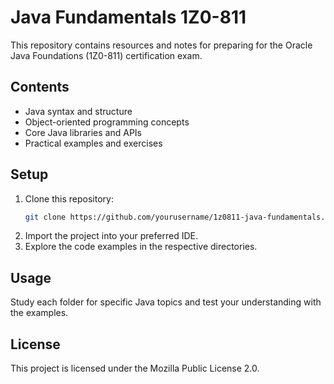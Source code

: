 
# Java Fundamentals 1Z0-811

This repository contains resources and notes for preparing for the Oracle Java Foundations (1Z0-811) certification exam.

## Contents
- Java syntax and structure
- Object-oriented programming concepts
- Core Java libraries and APIs
- Practical examples and exercises

## Setup

1. Clone this repository:
   ```bash
   git clone https://github.com/yourusername/1z0811-java-fundamentals.git
   ```
2. Import the project into your preferred IDE.
3. Explore the code examples in the respective directories.

## Usage

Study each folder for specific Java topics and test your understanding with the examples.

## License

This project is licensed under the Mozilla Public License 2.0.
